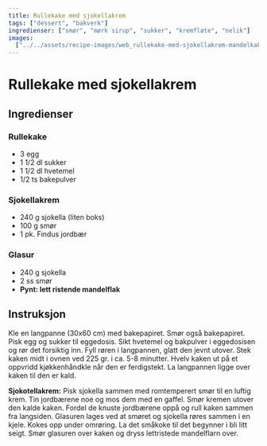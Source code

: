 ```yaml
---
title: Rullekake med sjokellakrem
tags: ["dessert", "bakverk"]
ingredienser: ["smør", "mørk sirup", "sukker", "kremfløte", "nelik"]
images:
  ["../../assets/recipe-images/web_rullekake-med-sjokellakrem-mandelkake.jpg"]
---
```


# Rullekake med sjokellakrem

## Ingredienser

### Rullekake

- 3 egg
- 1 1/2 dl sukker
- 1 1/2 dl hvetemel
- 1/2 ts bakepulver

### Sjokellakrem

- 240 g sjokella (liten boks)
- 100 g smør
- 1 pk. Findus jordbær

### Glasur

- 240 g sjokella
- 2 ss smør
- **Pynt: lett ristende mandelflak**

## Instruksjon

Kle en langpanne (30x60 cm) med bakepapiret. Smør også bakepapiret. Pisk egg og sukker til eggedosis. Sikt hvetemel og bakpulver i eggedosisen og rør det forsiktig inn. Fyll røren i langpannen, glatt den jevnt utover. Stek kaken midt i ovnen ved 225 gr. i ca. 5-8 minutter. Hvelv kaken ut på et oppvridd kjøkkenhåndkle når den er ferdigstekt. La langpannen ligge over kaken til den er kald.

**Sjokotellakrem:** Pisk sjokella sammen med romtemperert smør til en luftig krem. Tin jordbærene noe og mos dem med en gaffel. Smør kremen utover den kalde kaken. Fordel de knuste jordbærene oppå og rull kaken sammen fra langsiden. Glasuren lages ved at smøret og sjokella røres sammen i en kjele. Kokes opp under omrøring. La det småkoke til det begynner i bli litt seigt. Smør glasuren over kaken og dryss lettristede mandelflarn over.
